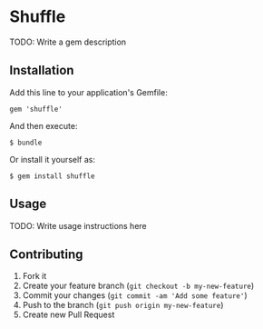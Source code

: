 # Shuffle

TODO: Write a gem description

## Installation

Add this line to your application's Gemfile:

    gem 'shuffle'

And then execute:

    $ bundle

Or install it yourself as:

    $ gem install shuffle

## Usage

TODO: Write usage instructions here

## Contributing

1. Fork it
2. Create your feature branch (`git checkout -b my-new-feature`)
3. Commit your changes (`git commit -am 'Add some feature'`)
4. Push to the branch (`git push origin my-new-feature`)
5. Create new Pull Request
